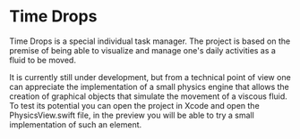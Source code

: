 # Time Drops
Time Drops is a special individual task manager. The project is based on the premise of being able to visualize and manage one's daily activities as a fluid to be moved.

It is currently still under development, but from a technical point of view one can appreciate the implementation of a small physics engine that allows the creation of graphical objects that simulate the movement of a viscous fluid. To test its potential you can open the project in Xcode and open the PhysicsView.swift file, in the preview you will be able to try a small implementation of such an element.

